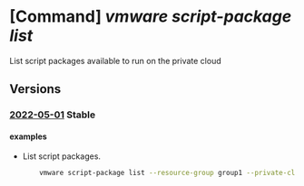 # [Command] _vmware script-package list_

List script packages available to run on the private cloud

## Versions

### [2022-05-01](/Resources/mgmt-plane/L3N1YnNjcmlwdGlvbnMve30vcmVzb3VyY2Vncm91cHMve30vcHJvdmlkZXJzL21pY3Jvc29mdC5hdnMvcHJpdmF0ZWNsb3Vkcy97fS9zY3JpcHRwYWNrYWdlcw==/2022-05-01.xml) **Stable**

<!-- mgmt-plane /subscriptions/{}/resourcegroups/{}/providers/microsoft.avs/privateclouds/{}/scriptpackages 2022-05-01 -->

#### examples

- List script packages.
    ```bash
        vmware script-package list --resource-group group1 --private-cloud cloud1
    ```
